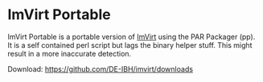 ImVirt Portable
===============

ImVirt Portable is a portable version of [ImVirt](imvirt/tree/master/README)
using the PAR Packager (pp). It is a self contained perl script but lags
the binary helper stuff. This might result in a more inaccurate detection.

Download: https://github.com/DE-IBH/imvirt/downloads
